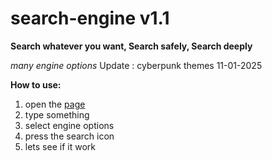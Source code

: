 # search-engine v1.1
**Search whatever you want, Search safely, Search deeply**

*many engine options*
Update : cyberpunk themes 11-01-2025

**How to use:**
1. open the [page](https://alvinthemax.github.io/search-engine/)
2. type something
3. select engine options
4. press the search icon
5. lets see if it work
